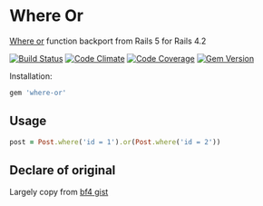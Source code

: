 # Where Or

[Where or](https://github.com/rails/rails/pull/16052) function backport from Rails 5 for Rails 4.2

[![Build Status](https://travis-ci.org/Eric-Guo/where-or.svg)](https://travis-ci.org/Eric-Guo/where-or) [![Code Climate](https://codeclimate.com/github/Eric-Guo/where-or.png)](https://codeclimate.com/github/Eric-Guo/where-or) [![Code Coverage](https://codeclimate.com/github/Eric-Guo/where-or/coverage.png)](https://codeclimate.com/github/Eric-Guo/where-or) [![Gem Version](https://badge.fury.io/rb/where-or.svg)](https://badge.fury.io/for/rb/where-or)

Installation:

``` ruby
gem 'where-or'
```

## Usage

```ruby
post = Post.where('id = 1').or(Post.where('id = 2'))
```


## Declare of original

Largely copy from [bf4 gist](https://gist.github.com/bf4/84cff9cc6ac8489d769e)